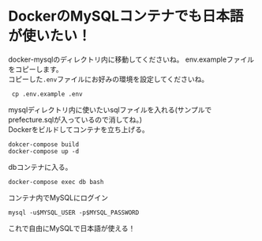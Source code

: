 # DockerのMySQLコンテナでも日本語が使いたい！
docker-mysqlのディレクトリ内に移動してくださいね。
env.exampleファイルをコピーします。<br>
コピーした`.env`ファイルにお好みの環境を設定してくださいね。<br>
```
 cp .env.example .env
```
mysqlディレクトリ内に使いたいsqlファイルを入れる(サンプルでprefecture.sqlが入っているので消してね。)<br>
Dockerをビルドしてコンテナを立ち上げる。
```
dokcer-compose build
docker-compose up -d
```
dbコンテナに入る。
```
docker-compose exec db bash
```
コンテナ内でMySQLにログイン
```
mysql -u$MYSQL_USER -p$MYSQL_PASSWORD
```
これで自由にMySQLで日本語が使える！
